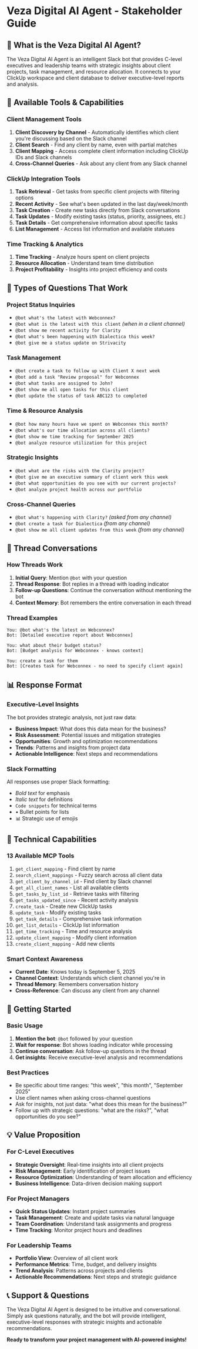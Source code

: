 # Veza Digital AI Agent - Stakeholder Guide

## 🤖 What is the Veza Digital AI Agent?

The Veza Digital AI Agent is an intelligent Slack bot that provides C-level executives and leadership teams with strategic insights about client projects, task management, and resource allocation. It connects to your ClickUp workspace and client database to deliver executive-level reports and analysis.

## 🎯 Available Tools & Capabilities

### **Client Management Tools**
1. **Client Discovery by Channel** - Automatically identifies which client you're discussing based on the Slack channel
2. **Client Search** - Find any client by name, even with partial matches
3. **Client Mapping** - Access complete client information including ClickUp IDs and Slack channels
4. **Cross-Channel Queries** - Ask about any client from any Slack channel

### **ClickUp Integration Tools**
1. **Task Retrieval** - Get tasks from specific client projects with filtering options
2. **Recent Activity** - See what's been updated in the last day/week/month
3. **Task Creation** - Create new tasks directly from Slack conversations
4. **Task Updates** - Modify existing tasks (status, priority, assignees, etc.)
5. **Task Details** - Get comprehensive information about specific tasks
6. **List Management** - Access list information and available statuses

### **Time Tracking & Analytics**
1. **Time Tracking** - Analyze hours spent on client projects
2. **Resource Allocation** - Understand team time distribution
3. **Project Profitability** - Insights into project efficiency and costs

## 💬 Types of Questions That Work

### **Project Status Inquiries**
- `@bot what's the latest with Webconnex?`
- `@bot what is the latest with this client` _(when in a client channel)_
- `@bot show me recent activity for Clarity`
- `@bot what's been happening with Dialectica this week?`
- `@bot give me a status update on Strivacity`

### **Task Management**
- `@bot create a task to follow up with Client X next week`
- `@bot add a task "Review proposal" for Webconnex`
- `@bot what tasks are assigned to John?`
- `@bot show me all open tasks for this client`
- `@bot update the status of task ABC123 to completed`

### **Time & Resource Analysis**
- `@bot how many hours have we spent on Webconnex this month?`
- `@bot what's our time allocation across all clients?`
- `@bot show me time tracking for September 2025`
- `@bot analyze resource utilization for this project`

### **Strategic Insights**
- `@bot what are the risks with the Clarity project?`
- `@bot give me an executive summary of client work this week`
- `@bot what opportunities do you see with our current projects?`
- `@bot analyze project health across our portfolio`

### **Cross-Channel Queries**
- `@bot what's happening with Clarity?` _(asked from any channel)_
- `@bot create a task for Dialectica` _(from any channel)_
- `@bot show me all client updates from this week` _(from any channel)_

## 🧵 Thread Conversations

### **How Threads Work**
1. **Initial Query**: Mention `@bot` with your question
2. **Thread Response**: Bot replies in a thread with loading indicator
3. **Follow-up Questions**: Continue the conversation without mentioning the bot
4. **Context Memory**: Bot remembers the entire conversation in each thread

### **Thread Examples**
```
You: @bot what's the latest on Webconnex?
Bot: [Detailed executive report about Webconnex]

You: what about their budget status?
Bot: [Budget analysis for Webconnex - knows context]

You: create a task for them
Bot: [Creates task for Webconnex - no need to specify client again]
```

## 📊 Response Format

### **Executive-Level Insights**
The bot provides strategic analysis, not just raw data:
- **Business Impact**: What does this data mean for the business?
- **Risk Assessment**: Potential issues and mitigation strategies
- **Opportunities**: Growth and optimization recommendations
- **Trends**: Patterns and insights from project data
- **Actionable Intelligence**: Next steps and recommendations

### **Slack Formatting**
All responses use proper Slack formatting:
- *Bold text* for emphasis
- _Italic text_ for definitions
- `Code snippets` for technical terms
- • Bullet points for lists
- 📊 Strategic use of emojis

## 🔧 Technical Capabilities

### **13 Available MCP Tools**
1. `get_client_mapping` - Find client by name
2. `search_client_mappings` - Fuzzy search across all client data
3. `get_client_by_channel_id` - Find client by Slack channel
4. `get_all_client_names` - List all available clients
5. `get_tasks_by_list_id` - Retrieve tasks with filtering
6. `get_tasks_updated_since` - Recent activity analysis
7. `create_task` - Create new ClickUp tasks
8. `update_task` - Modify existing tasks
9. `get_task_details` - Comprehensive task information
10. `get_list_details` - ClickUp list information
11. `get_time_tracking` - Time and resource analysis
12. `update_client_mapping` - Modify client information
13. `create_client_mapping` - Add new clients

### **Smart Context Awareness**
- **Current Date**: Knows today is September 5, 2025
- **Channel Context**: Understands which client channel you're in
- **Thread Memory**: Remembers conversation history
- **Cross-Reference**: Can discuss any client from any channel

## 🚀 Getting Started

### **Basic Usage**
1. **Mention the bot**: `@bot` followed by your question
2. **Wait for response**: Bot shows loading indicator while processing
3. **Continue conversation**: Ask follow-up questions in the thread
4. **Get insights**: Receive executive-level analysis and recommendations

### **Best Practices**
- Be specific about time ranges: "this week", "this month", "September 2025"
- Use client names when asking cross-channel questions
- Ask for insights, not just data: "what does this mean for the business?"
- Follow up with strategic questions: "what are the risks?", "what opportunities do you see?"

## 💡 Value Proposition

### **For C-Level Executives**
- **Strategic Oversight**: Real-time insights into all client projects
- **Risk Management**: Early identification of project issues
- **Resource Optimization**: Understanding of team allocation and efficiency
- **Business Intelligence**: Data-driven decision making support

### **For Project Managers**
- **Quick Status Updates**: Instant project summaries
- **Task Management**: Create and update tasks via natural language
- **Team Coordination**: Understand task assignments and progress
- **Time Tracking**: Monitor project hours and deadlines

### **For Leadership Teams**
- **Portfolio View**: Overview of all client work
- **Performance Metrics**: Time, budget, and delivery insights
- **Trend Analysis**: Patterns across projects and clients
- **Actionable Recommendations**: Next steps and strategic guidance

## 📞 Support & Questions

The Veza Digital AI Agent is designed to be intuitive and conversational. Simply ask questions naturally, and the bot will provide intelligent, executive-level responses with strategic insights and actionable recommendations.

**Ready to transform your project management with AI-powered insights!**
